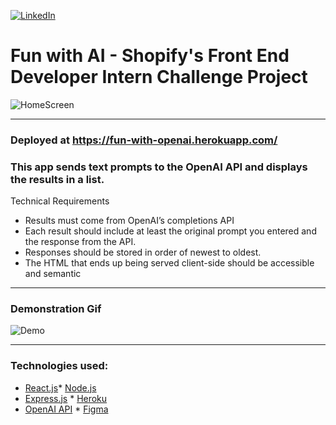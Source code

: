 <div id="top"></div>

[![LinkedIn][linkedin-shield]][linkedin-url]

# Fun with AI - Shopify's Front End Developer Intern Challenge Project

![HomeScreen](https://user-images.githubusercontent.com/69439997/169225568-6307d378-b762-4294-bfc8-93d4345675fa.PNG)


<!-- ABOUT THE PROJECT -->
---
### Deployed at https://fun-with-openai.herokuapp.com/


### This app sends text prompts to the OpenAI API and displays the results in a list.

Technical Requirements
* Results must come from OpenAI’s completions API
* Each result should include at least the original prompt you entered and the response from the API.
* Responses should be stored in order of newest to oldest.
* The HTML that ends up being served client-side should be accessible and semantic 

---

### Demonstration Gif

![Demo](https://user-images.githubusercontent.com/69439997/169228310-b350877b-3f30-40d9-bed6-d3ba42efb84c.gif)

---

### Technologies used:
* [React.js](https://reactjs.org/)* [Node.js](https://nodejs.org/en/)
* [Express.js](https://expressjs.com/) * [Heroku](https://www.heroku.com/) 
* [OpenAI API](https://openai.com/api/) * [Figma](https://www.figma.com/file/P64JXHfRRPNruym4LmgNqa/ShopifyInternChallenge?node-id=2%3A2) 

[linkedin-shield]: https://img.shields.io/badge/-LinkedIn-black.svg?style=for-the-badge&logo=linkedin&colorB=555
[linkedin-url]: https://www.linkedin.com/in/paulfranco12/
